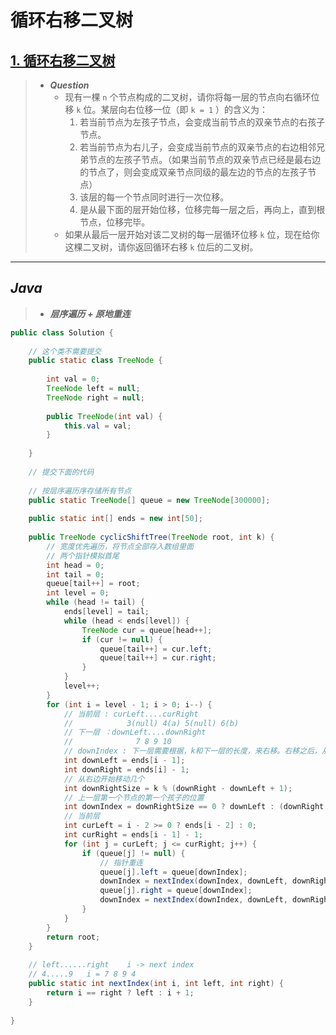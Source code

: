 # 循环右移二叉树

## [1. 循环右移二叉树](https://www.nowcoder.com/exam/test/69079544/detail?pid=33701596)

> - ***Question***
>   - 现有一棵 `n` 个节点构成的二叉树，请你将每一层的节点向右循环位移 `k` 位。某层向右位移一位（即 `k = 1` ）的含义为：
>     1. 若当前节点为左孩子节点，会变成当前节点的双亲节点的右孩子节点。
>     2. 若当前节点为右儿子，会变成当前节点的双亲节点的右边相邻兄弟节点的左孩子节点。（如果当前节点的双亲节点已经是最右边的节点了，则会变成双亲节点同级的最左边的节点的左孩子节点）
>     3. 该层的每一个节点同时进行一次位移。
>     4. 是从最下面的层开始位移，位移完每一层之后，再向上，直到根节点，位移完毕。
>   - 如果从最后一层开始对该二叉树的每一层循环位移 `k` 位，现在给你这棵二叉树，请你返回循环右移 `k` 位后的二叉树。

---

## *Java*

> - ***层序遍历 + 原地重连***

```java
public class Solution {
    
    // 这个类不需要提交
    public static class TreeNode {
        
        int val = 0;
        TreeNode left = null;
        TreeNode right = null;
        
        public TreeNode(int val) {
            this.val = val;
        }
        
    }
    
    // 提交下面的代码
    
    // 按层序遍历序存储所有节点
    public static TreeNode[] queue = new TreeNode[300000];
    
    public static int[] ends = new int[50];
    
    public TreeNode cyclicShiftTree(TreeNode root, int k) {
        // 宽度优先遍历，将节点全部存入数组里面
        // 两个指针模拟首尾
        int head = 0;
        int tail = 0;
        queue[tail++] = root;
        int level = 0;
        while (head != tail) {
            ends[level] = tail;
            while (head < ends[level]) {
                TreeNode cur = queue[head++];
                if (cur != null) {
                    queue[tail++] = cur.left;
                    queue[tail++] = cur.right;
                }
            }
            level++;
        }
        for (int i = level - 1; i > 0; i--) {
            // 当前层 : curLeft....curRight
            //            3(null) 4(a) 5(null) 6(b)
            // 下一层 ：downLeft....downRight
            //              7 8 9 10
            // downIndex : 下一层需要根据，k和下一层的长度，来右移。右移之后，从哪个位置开始，分配节点给当前层第一个不空的节点
            int downLeft = ends[i - 1];
            int downRight = ends[i] - 1;
            // 从右边开始移动几个
            int downRightSize = k % (downRight - downLeft + 1);
            // 上一层第一个节点的第一个孩子的位置
            int downIndex = downRightSize == 0 ? downLeft : (downRight - downRightSize + 1);
            // 当前层
            int curLeft = i - 2 >= 0 ? ends[i - 2] : 0;
            int curRight = ends[i - 1] - 1;
            for (int j = curLeft; j <= curRight; j++) {
                if (queue[j] != null) {
                    // 指针重连
                    queue[j].left = queue[downIndex];
                    downIndex = nextIndex(downIndex, downLeft, downRight);
                    queue[j].right = queue[downIndex];
                    downIndex = nextIndex(downIndex, downLeft, downRight);
                }
            }
        }
        return root;
    }
    
    // left......right    i -> next index
    // 4.....9   i = 7 8 9 4
    public static int nextIndex(int i, int left, int right) {
        return i == right ? left : i + 1;
    }
    
}
```
